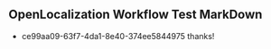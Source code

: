 ## OpenLocalization Workflow Test MarkDown
* ce99aa09-63f7-4da1-8e40-374ee5844975 thanks!

<!--HONumber=Jul16_HO3-->


